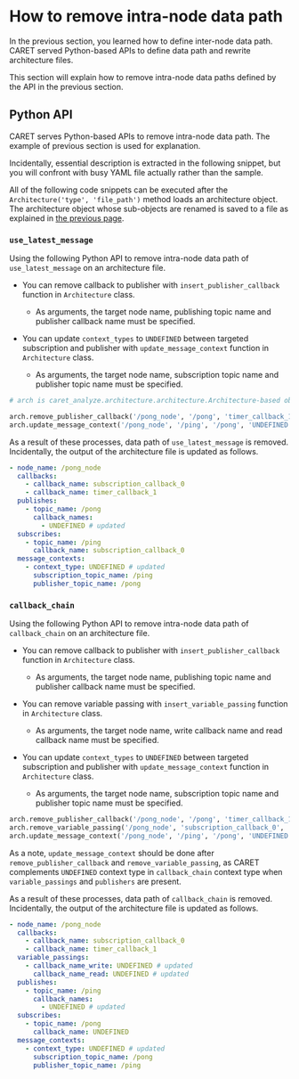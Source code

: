 # How to remove intra-node data path

In the previous section, you learned how to define inter-node data path.
CARET served Python-based APIs to define data path and rewrite architecture files.

This section will explain how to remove intra-node data paths defined by the API in the previous section.

## Python API

CARET serves Python-based APIs to remove intra-node data path. The example of previous section is used for explanation.

Incidentally, essential description is extracted in the following snippet, but you will confront with busy YAML file actually rather than the sample.

All of the following code snippets can be executed after the `Architecture('type', 'file_path')` method loads an architecture object.
The architecture object whose sub-objects are renamed is saved to a file as explained in [the previous page](./load_and_save.md#save).

### `use_latest_message`

Using the following Python API to remove intra-node data path of `use_latest_message` on an architecture file.

- You can remove callback to publisher with `insert_publisher_callback` function in `Architecture` class.
  - As arguments, the target node name, publishing topic name and publisher callback name must be specified.

- You can update `context_types` to `UNDEFINED` between targeted subscription and publisher with `update_message_context` function in `Architecture` class.
  - As arguments, the target node name, subscription topic name and publisher topic name must be specified.

```python
# arch is caret_analyze.architecture.architecture.Architecture-based object

arch.remove_publisher_callback('/pong_node', '/pong', 'timer_callback_1')
arch.update_message_context('/pong_node', '/ping', '/pong', 'UNDEFINED')
```

As a result of these processes, data path of `use_latest_message` is removed.
Incidentally, the output of the architecture file is updated as follows.

```yml
- node_name: /pong_node
  callbacks:
    - callback_name: subscription_callback_0
    - callback_name: timer_callback_1
  publishes:
    - topic_name: /pong
      callback_names:
        - UNDEFINED # updated
  subscribes:
    - topic_name: /ping
      callback_name: subscription_callback_0
  message_contexts:
    - context_type: UNDEFINED # updated
      subscription_topic_name: /ping
      publisher_topic_name: /pong
```

### `callback_chain`

Using the following Python API to remove intra-node data path of `callback_chain` on an architecture file.

- You can remove callback to publisher with `insert_publisher_callback` function in `Architecture` class.
  - As arguments, the target node name, publishing topic name and publisher callback name must be specified.

- You can remove variable passing with `insert_variable_passing` function in `Architecture` class.
  - As arguments, the target node name, write callback name and read callback name must be specified.

- You can update `context_types` to `UNDEFINED` between targeted subscription and publisher with `update_message_context` function in `Architecture` class.
  - As arguments, the target node name, subscription topic name and publisher topic name must be specified.

```python
arch.remove_publisher_callback('/pong_node', '/pong', 'timer_callback_1')
arch.remove_variable_passing('/pong_node', 'subscription_callback_0', 'timer_callback_1')
arch.update_message_context('/pong_node', '/ping', '/pong', 'UNDEFINED')
```

As a note, `update_message_context` should be done after `remove_publisher_callback` and `remove_variable_passing`, as CARET complements `UNDEFINED` context type in `callback_chain` context type when `variable_passings` and `publishers` are present.

As a result of these processes, data path of `callback_chain` is removed.
Incidentally, the output of the architecture file is updated as follows.

```yml
- node_name: /pong_node
  callbacks:
    - callback_name: subscription_callback_0
    - callback_name: timer_callback_1
  variable_passings:
    - callback_name_write: UNDEFINED # updated
      callback_name_read: UNDEFINED # updated
  publishes:
    - topic_name: /ping
      callback_names:
        - UNDEFINED # updated
  subscribes:
    - topic_name: /pong
      callback_name: UNDEFINED
  message_contexts:
    - context_type: UNDEFINED # updated
      subscription_topic_name: /pong
      publisher_topic_name: /ping
```
